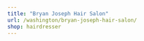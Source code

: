 ```yaml
---
title: "Bryan Joseph Hair Salon"
url: /washington/bryan-joseph-hair-salon/
shop: hairdresser
---
```

